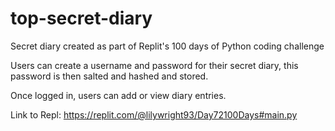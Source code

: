 # top-secret-diary
Secret diary created as part of Replit's 100 days of Python coding challenge

Users can create a username and password for their secret diary, this password is then salted and hashed and stored.

Once logged in, users can add or view diary entries.

Link to Repl: https://replit.com/@lilywright93/Day72100Days#main.py
